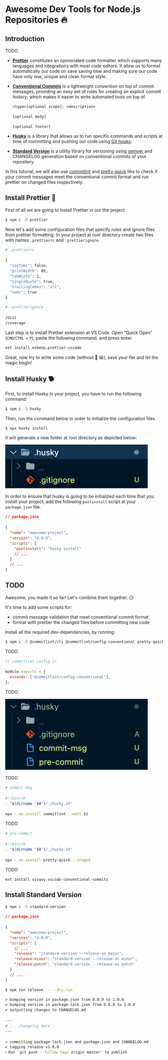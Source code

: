 # Awesome Dev Tools for Node.js Repositories :fire:

## Introduction

TODO

- **[Prettier](https://prettier.io/)** constitutes an opinionated code formatter which supports many languages and integrations with most code editors. It allow us to format automatically our code on save saving time and making sure our code have only one, unique and clean format style.

- **[Conventional Commits](https://www.conventionalcommits.org/en/v1.0.0/)** is a lightweight convention on top of commit messages, providing an easy set of rules for creating an explicit commit history; which makes it easier to write automated tools on top of.

  ```
  <type>[optional scope]: <description>

  [optional body]

  [optional footer]
  ```

- **[Husky](https://github.com/typicode/husky#readme)** is a library that allows us to run specific commands and scripts at time of committing and pushing our code using [Git hooks](https://git-scm.com/book/en/v2/Customizing-Git-Git-Hooks).

- **[Standard Version](https://github.com/conventional-changelog/standard-version#readme)** is a utility library for versioning using [semver](https://semver.org/) and CHANGELOG generation based on conventional commits of your repository.

In this tutorial, we will also use [commitlint](https://github.com/conventional-changelog/commitlint) and [pretty-quick](https://github.com/azz/pretty-quick#readme) libs to check if your commit messages meet the conventional commit format and run prettier on changed files respectively.

## Install Prettier :hibiscus:

First of all we are going to install Prettier in our the project.

```sh
$ npm i -D prettier
```

Now let's add some configuration files that specify rules and ignore files from prettier formatting.
In your project at root directory create two files with names `.prettierrc` and `.prettierignore`.

```sh
# .prettierrc

{
  "useTabs": false,
  "printWidth": 80,
  "tabWidth": 2,
  "singleQuote": true,
  "trailingComma": "all",
  "semi": true
}
```

```sh
# .prettierignore

/dist
/coverage
```

Last step is to install Prettier extension at VS Code. Open "Quick Open" (`CMD`/`CTRL` + `P`), paste the following command, and press enter.

```sh
ext install esbenp.prettier-vscode
```

Great, now try to write some code (without :bug: :laughing:), save your file and let the magic begin!

## Install Husky :dog2:

First, to install Husky in your project, you have to run the following command:

```sh
$ npm i -D husky
```

Then, run the command below in order to initialize the configuration files.

```sh
$ npx husky install
```

It will generate a new folder at root directory as depicted below:

![husky-install](./assets/husky-install.png)

In order to ensure that husky is going to be initialized each time that you install your project, add the following `postinstall` script at your `package.json` file.

```json
// package.json

{
  "name": "awesome-project",
  "version": "0.0.0",
  "scripts": {
    "postinstall": "husky install"
    // ...
  }
  // ...
}
```

## TODO

Awesome, you made it so far! Let's combine them together. :smirk:

It's time to add some scripts for:

- commit message validation that meet conventional commit format
- format with prettier the changed files before committing new code

Install all the required dev-dependencies, by running:

```sh
$ npm i -D @commitlint/cli @commitlint/config-conventional pretty-quick
```

TODO

```js
// commitlint.config.js

module.exports = {
  extends: ["@commitlint/config-conventional"],
};
```

TODO

![husky-install](./assets/husky-hooks.png)

TODO

```sh
# commit-msg

#!/bin/sh
. "$(dirname "$0")/_/husky.sh"

npx --no-install commitlint --edit $1
```

TODO

```sh
# pre-commit

#!/bin/sh
. "$(dirname "$0")/_/husky.sh"

npx --no-install pretty-quick --staged
```

TODO

```
ext install vivaxy.vscode-conventional-commits
```

## Install Standard Version

```sh
$ npm i -D standard-version
```

```json
// package.json

{
  "name": "awesome-project",
  "version": "0.0.0",
  "scripts": {
    // ...
    "release": "standard-version --release-as major",
    "release:minor": "standard-version --release-as minor",
    "release:patch": "standard-version --release-as patch"
  }
  // ...
}
```

```sh
$ npm run release -- --dry-run
```

```sh
✔ bumping version in package.json from 0.0.0 to 1.0.0
✔ bumping version in package-lock.json from 0.0.0 to 1.0.0
✔ outputting changes to CHANGELOG.md

---
# ... changelog here
---

✔ committing package-lock.json and package.json and CHANGELOG.md
✔ tagging release v1.0.0
ℹ Run `git push --follow-tags origin master` to publish
```
